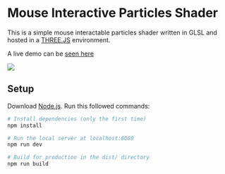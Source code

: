 # Mouse Interactive Particles Shader

This is a simple mouse interactable particles shader written in GLSL and hosted in a [THREE.JS](https://threejs.org/) environment. 

A live demo can be [seen here](https://sphere-particles-shader.vercel.app/)

![](sphereparticles.gif)

## Setup
Download [Node.js](https://nodejs.org/en/download/).
Run this followed commands:

``` bash
# Install dependencies (only the first time)
npm install

# Run the local server at localhost:8080
npm run dev

# Build for production in the dist/ directory
npm run build
```

